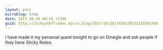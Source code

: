 ```yaml
---
layout: post
microblog: true
date: 2017-10-29 00:24 +1300
guid: http://JacksonOfTrades.micro.blog/2017/10/28/t924235533135503360.html
---
```

I have made it my personal quest tonight to go on Omegle and ask people if they have Sticky Notes.
